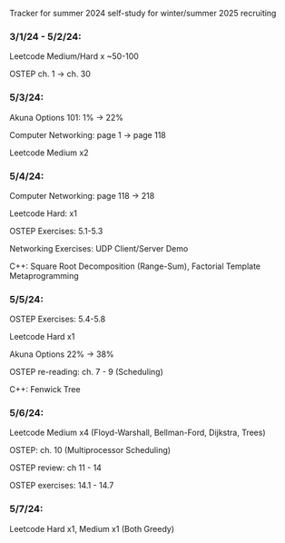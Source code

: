 Tracker for summer 2024 self-study for winter/summer 2025 recruiting

### 3/1/24 - 5/2/24:

Leetcode Medium/Hard x ~50-100

OSTEP ch. 1 → ch. 30

### 5/3/24:

Akuna Options 101: 1% → 22%

Computer Networking: page 1 → page 118

Leetcode Medium x2

### 5/4/24:

Computer Networking: page 118 → 218

Leetcode Hard: x1

OSTEP Exercises: 5.1-5.3

Networking Exercises: UDP Client/Server Demo

C++: Square Root Decomposition (Range-Sum), Factorial Template Metaprogramming 

### 5/5/24:

OSTEP Exercises: 5.4-5.8

Leetcode Hard x1

Akuna Options 22% → 38%

OSTEP re-reading: ch. 7 - 9 (Scheduling)

C++: Fenwick Tree


### 5/6/24:

Leetcode Medium x4 (Floyd-Warshall, Bellman-Ford, Dijkstra, Trees)

OSTEP: ch. 10 (Multiprocessor Scheduling)

OSTEP review: ch 11 - 14

OSTEP exercises: 14.1 - 14.7

### 5/7/24:

Leetcode Hard x1, Medium x1 (Both Greedy)